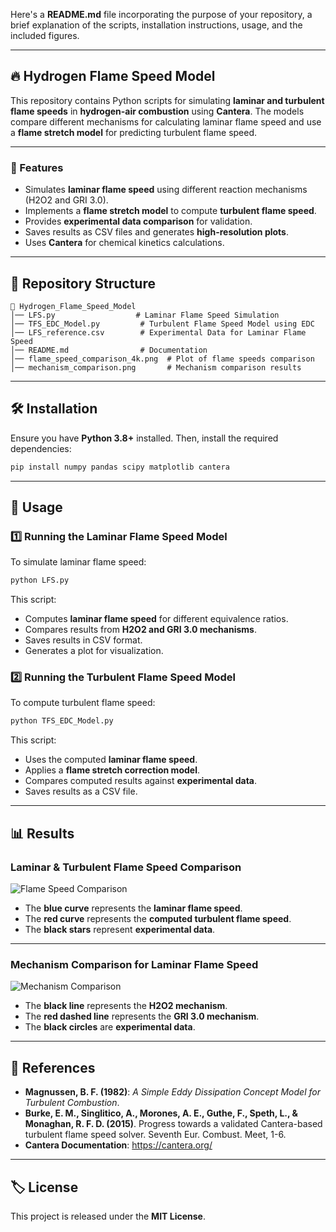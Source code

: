 Here's a **README.md** file incorporating the purpose of your repository, a brief explanation of the scripts, installation instructions, usage, and the included figures.

---

## 🔥 Hydrogen Flame Speed Model

This repository contains Python scripts for simulating **laminar and turbulent flame speeds** in **hydrogen-air combustion** using **Cantera**. The models compare different mechanisms for calculating laminar flame speed and use a **flame stretch model** for predicting turbulent flame speed.

---

### 📌 Features
- Simulates **laminar flame speed** using different reaction mechanisms (H2O2 and GRI 3.0).
- Implements a **flame stretch model** to compute **turbulent flame speed**.
- Provides **experimental data comparison** for validation.
- Saves results as CSV files and generates **high-resolution plots**.
- Uses **Cantera** for chemical kinetics calculations.

---

## 📂 Repository Structure
```
📁 Hydrogen_Flame_Speed_Model
│── LFS.py                  # Laminar Flame Speed Simulation
│── TFS_EDC_Model.py         # Turbulent Flame Speed Model using EDC
│── LFS_reference.csv        # Experimental Data for Laminar Flame Speed
│── README.md                # Documentation
│── flame_speed_comparison_4k.png  # Plot of flame speeds comparison
│── mechanism_comparison.png       # Mechanism comparison results
```

---

## 🛠️ Installation

Ensure you have **Python 3.8+** installed. Then, install the required dependencies:

```sh
pip install numpy pandas scipy matplotlib cantera
```

---

## 🚀 Usage

### **1️⃣ Running the Laminar Flame Speed Model**
To simulate laminar flame speed:

```sh
python LFS.py
```

This script:
- Computes **laminar flame speed** for different equivalence ratios.
- Compares results from **H2O2 and GRI 3.0 mechanisms**.
- Saves results in CSV format.
- Generates a plot for visualization.

### **2️⃣ Running the Turbulent Flame Speed Model**
To compute turbulent flame speed:

```sh
python TFS_EDC_Model.py
```

This script:
- Uses the computed **laminar flame speed**.
- Applies a **flame stretch correction model**.
- Compares computed results against **experimental data**.
- Saves results as a CSV file.

---

## 📊 Results

### **Laminar & Turbulent Flame Speed Comparison**
![Flame Speed Comparison](flame_speed_comparison_4k.png)

- The **blue curve** represents the **laminar flame speed**.
- The **red curve** represents the **computed turbulent flame speed**.
- The **black stars** represent **experimental data**.

---

### **Mechanism Comparison for Laminar Flame Speed**
![Mechanism Comparison](mechanism_comparison.png)

- The **black line** represents the **H2O2 mechanism**.
- The **red dashed line** represents the **GRI 3.0 mechanism**.
- The **black circles** are **experimental data**.

---

## 📜 References
- **Magnussen, B. F. (1982)**: *A Simple Eddy Dissipation Concept Model for Turbulent Combustion*.
- **Burke, E. M., Singlitico, A., Morones, A. E., Guthe, F., Speth, L., & Monaghan, R. F. D. (2015)**. Progress towards a validated Cantera-based turbulent flame speed solver. Seventh Eur. Combust. Meet, 1-6.
- **Cantera Documentation**: https://cantera.org/

---

## 🏷 License
This project is released under the **MIT License**.
